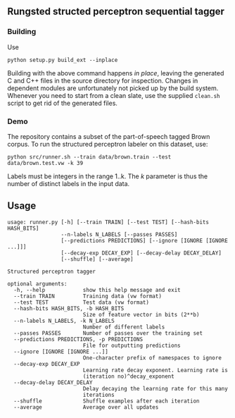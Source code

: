## Rungsted structed perceptron sequential tagger

### Building 

Use

``python setup.py build_ext --inplace``

Building with the above command happens *in place*, leaving the generated C and C++ files in the source directory for inspection. Changes in dependent modules are unfortunately not picked up by the build system. Whenever you need to start from a clean slate, use the supplied `clean.sh` script to get rid of the generated files. 

### Demo

The repository contains a subset of the part-of-speech tagged Brown corpus. To run the structured perceptron labeler on this dataset, use:

``python src/runner.sh --train data/brown.train --test data/brown.test.vw -k 39``

Labels must be integers in the range 1..k. The *k* parameter is thus the number of distinct labels in the input data.

## Usage


```
usage: runner.py [-h] [--train TRAIN] [--test TEST] [--hash-bits HASH_BITS]
                 --n-labels N_LABELS [--passes PASSES]
                 [--predictions PREDICTIONS] [--ignore [IGNORE [IGNORE ...]]]
                 [--decay-exp DECAY_EXP] [--decay-delay DECAY_DELAY]
                 [--shuffle] [--average]

Structured perceptron tagger

optional arguments:
  -h, --help            show this help message and exit
  --train TRAIN         Training data (vw format)
  --test TEST           Test data (vw format)
  --hash-bits HASH_BITS, -b HASH_BITS
                        Size of feature vector in bits (2**b)
  --n-labels N_LABELS, -k N_LABELS
                        Number of different labels
  --passes PASSES       Number of passes over the training set
  --predictions PREDICTIONS, -p PREDICTIONS
                        File for outputting predictions
  --ignore [IGNORE [IGNORE ...]]
                        One-character prefix of namespaces to ignore
  --decay-exp DECAY_EXP
                        Learning rate decay exponent. Learning rate is
                        (iteration no)^decay_exponent
  --decay-delay DECAY_DELAY
                        Delay decaying the learning rate for this many
                        iterations
  --shuffle             Shuffle examples after each iteration
  --average             Average over all updates

```
